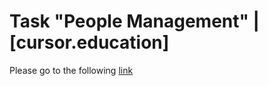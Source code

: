 # Task "People Management" | [cursor.education]
Please go to the following [link](https://helengladun.github.io/cursor/people-management/)
